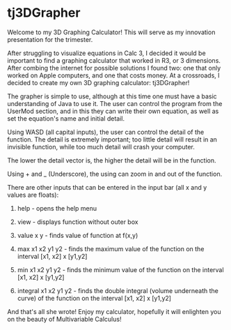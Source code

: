 # tj3DGrapher

Welcome to my 3D Graphing Calculator! This will serve as my innovation presentation for the trimester.

After struggling to visualize equations in Calc 3, I decided it would be important to find a graphing calculator that worked in R3, or 3 dimensions. After combing the internet for possible solutions I found two: one that only worked on Apple computers, and one that costs money. At a crossroads, I decided to create my own 3D graphing calculator: tj3DGrapher!

The grapher is simple to use, although at this time one must have a basic understanding of Java to use it. The user can control the program from the UserMod section, and in this they can write their own equation, as well as set the equation's name and initial detail.

Using WASD (all capital inputs), the user can control the detail of the function. The detail is extremely important; too little detail will result in an invisible function, while too much detail will crash your computer. 

The lower the detail vector is, the higher the detail will be in the function.

Using + and _ (Underscore), the using can zoom in and out of the function.

There are other inputs that can be entered in the input bar (all x and y values are floats):

  1) help - opens the help menu

  2) view - displays function without outer box
  
  3) value x y - finds value of function at f(x,y)
  
  4) max x1 x2 y1 y2 - finds the maximum value of the function on the interval [x1, x2] x [y1,y2]
  
  5) min x1 x2 y1 y2 - finds the minimum value of the function on the interval [x1, x2] x [y1,y2]
  
  6) integral x1 x2 y1 y2 - finds the double integral (volume underneath the curve) of the function on the interval [x1, x2] x [y1,y2]

And that's all she wrote! Enjoy my calculator, hopefully it will enlighten you on the beauty of Multivariable Calculus!
  
  
